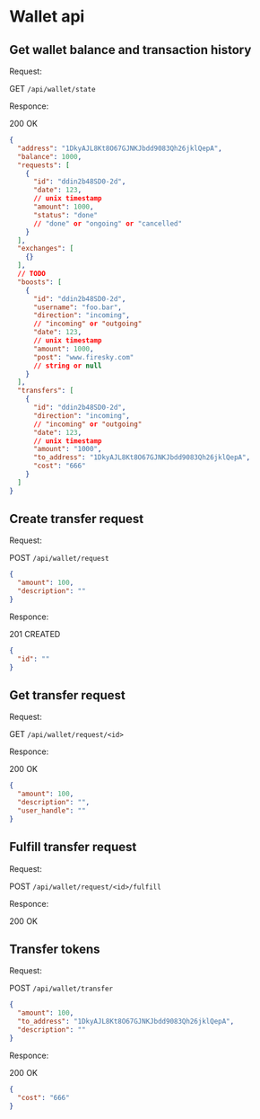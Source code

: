 # Wallet api

## Get wallet balance and transaction history

Request:

GET `/api/wallet/state`

Responce:

200 OK

```json
{
  "address": "1DkyAJL8Kt8O67GJNKJbdd9083Qh26jklQepA",
  "balance": 1000,
  "requests": [
    {
      "id": "ddin2b48SD0-2d",
      "date": 123,
      // unix timestamp
      "amount": 1000,
      "status": "done"
      // "done" or "ongoing" or "cancelled"
    }
  ],
  "exchanges": [
    {}
  ],
  // TODO
  "boosts": [
    {
      "id": "ddin2b48SD0-2d",
      "username": "foo.bar",
      "direction": "incoming",
      // "incoming" or "outgoing"
      "date": 123,
      // unix timestamp
      "amount": 1000,
      "post": "www.firesky.com"
      // string or null
    }
  ],
  "transfers": [
    {
      "id": "ddin2b48SD0-2d",
      "direction": "incoming",
      // "incoming" or "outgoing"
      "date": 123,
      // unix timestamp
      "amount": "1000",
      "to_address": "1DkyAJL8Kt8O67GJNKJbdd9083Qh26jklQepA",
      "cost": "666"
    }
  ]
}
```

## Create transfer request

Request:

POST `/api/wallet/request`

```json
{
  "amount": 100,
  "description": ""
}
```

Responce:

201 CREATED

```json
{
  "id": ""
}
```

## Get transfer request

Request:

GET `/api/wallet/request/<id>`

Responce:

200 OK

```json
{
  "amount": 100,
  "description": "",
  "user_handle": ""
}
```

## Fulfill transfer request

Request:

POST `/api/wallet/request/<id>/fulfill`

Responce:

200 OK

## Transfer tokens

Request:

POST `/api/wallet/transfer`

```json
{
  "amount": 100,
  "to_address": "1DkyAJL8Kt8O67GJNKJbdd9083Qh26jklQepA",
  "description": ""
}
```

Responce:

200 OK

```json
{
  "cost": "666"
}
```
